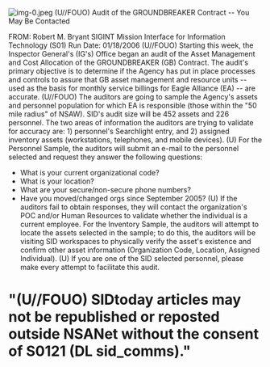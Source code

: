 ![img-0.jpeg](img-0.jpeg)
(U//FOUO) Audit of the GROUNDBREAKER Contract -- You May Be Contacted

FROM: Robert M. Bryant
SIGINT Mission Interface for Information Technology (S01)
Run Date: 01/18/2006
(U//FOUO) Starting this week, the Inspector General's (IG's) Office began an audit of the Asset Management and Cost Allocation of the GROUNDBREAKER (GB) Contract. The audit's primary objective is to determine if the Agency has put in place processes and controls to assure that GB asset management and resource units -- used as the basis for monthly service billings for Eagle Alliance (EA) -- are accurate.
(U//FOUO) The auditors are going to sample the Agency's assets and personnel population for which EA is responsible (those within the "50 mile radius" of NSAW). SID's audit size will be 452 assets and 226 personnel. The two areas of information the auditors are trying to validate for accuracy are: 1) personnel's Searchlight entry, and 2) assigned inventory assets (workstations, telephones, and mobile devices).
(U) For the Personnel Sample, the auditors will submit an e-mail to the personnel selected and request they answer the following questions:

- What is your current organizational code?
- What is your location?
- What are your secure/non-secure phone numbers?
- Have you moved/changed orgs since September 2005?
(U) If the auditors fail to obtain responses, they will contact the organization's POC and/or Human Resources to validate whether the individual is a current employee. For the Inventory Sample, the auditors will attempt to locate the assets selected in the sample; to do this, the auditors will be visiting SID workspaces to physically verify the asset's existence and confirm other asset information (Organization Code, Location, Assigned Individual).
(U) If you are one of the SID selected personnel, please make every attempt to facilitate this audit.


# "(U//FOUO) SIDtoday articles may not be republished or reposted outside NSANet without the consent of S0121 (DL sid_comms)."
